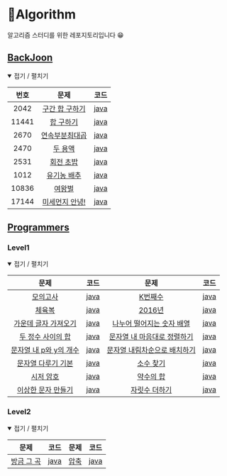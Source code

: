 # 🚀Algorithm
알고리즘 스터디를 위한 레포지토리입니다 😁

## [BackJoon](https://www.acmicpc.net/)

<details open> <summary> 접기 / 펼치기 </summary>

| 번호 | 문제 | 코드 |
|:-:|:-:|:-:|
| 2042 | [구간 합 구하기](https://www.acmicpc.net/problem/2042) | [java](src/baekjoon/B2042.java) |
| 11441 | [합 구하기](https://www.acmicpc.net/problem/11441) | [java](src/baekjoon/B11441.java) |
| 2670 | [연속부분최대곱](https://www.acmicpc.net/problem/2670) | [java](src/baekjoon/B2670.java) |
| 2470 | [두 용액](https://www.acmicpc.net/problem/2470) | [java](src/baekjoon/B2470.java) |
| 2531 | [회전 초밥](https://www.acmicpc.net/problem/2531) | [java](src/baekjoon/B2531.java) |
| 1012 | [유기농 배추](https://www.acmicpc.net/problem/1012) | [java](src/baekjoon/B1012.java) |
| 10836 | [여왕벌](https://www.acmicpc.net/problem/10836) | [java](src/baekjoon/B10836.java) |
| 17144 | [미세먼지 안녕!](https://www.acmicpc.net/problem/17144) | [java](src/baekjoon/B17144.java) |


</details>

## [Programmers](https://www.acmicpc.net/)

### Level1
<details open> <summary> 접기 / 펼치기 </summary>

| 문제 | 코드 | 문제 | 코드 |
|:-:|:-:|:-:|:-:|
| [모의고사](https://programmers.co.kr/learn/courses/30/lessons/42840) | [java](src/programmers/level1/P1001.java) | [K번째수](https://programmers.co.kr/learn/courses/30/lessons/42748) | [java](src/programmers/level1/P1002.java) |
| [체육복](https://programmers.co.kr/learn/courses/30/lessons/42862) | [java](src/programmers/level1/P1003.java) | [2016년](https://programmers.co.kr/learn/courses/30/lessons/12901) | [java](src/programmers/level1/P1004.java) |
| [가운데 글자 가져오기](https://programmers.co.kr/learn/courses/30/lessons/12903) | [java](src/programmers/level1/P1005.java) | [나누어 떨어지는 숫자 배열](https://programmers.co.kr/learn/courses/30/lessons/12910) | [java](src/programmers/level1/P1006.java) |
| [두 정수 사이의 합](https://programmers.co.kr/learn/courses/30/lessons/12912) | [java](src/programmers/level1/P1007.java) | [문자열 내 마음대로 정렬하기](https://programmers.co.kr/learn/courses/30/lessons/12915) | [java](src/programmers/level1/P1008.java) |
| [문자열 내 p와 y의 개수](https://programmers.co.kr/learn/courses/30/lessons/12916) | [java](src/programmers/level1/P1009.java) | [문자열 내림차순으로 배치하기](https://programmers.co.kr/learn/courses/30/lessons/12917) | [java](src/programmers/level1/P1010.java) |
| [문자열 다루기 기본](https://programmers.co.kr/learn/courses/30/lessons/12918) | [java](src/programmers/level1/P1011.java) | [소수 찾기](https://programmers.co.kr/learn/courses/30/lessons/12921) | [java](src/programmers/level1/P1012.java) |
| [시저 암호](https://programmers.co.kr/learn/courses/30/lessons/12926) | [java](src/programmers/level1/P1013.java) | [약수의 합](https://programmers.co.kr/learn/courses/30/lessons/12928) | [java](src/programmers/level1/P1014.java) |
| [이상한 문자 만들기](https://programmers.co.kr/learn/courses/30/lessons/12930) | [java](src/programmers/level1/P1015.java) | [자릿수 더하기](https://programmers.co.kr/learn/courses/30/lessons/12931) | [java](src/programmers/level1/P1016.java) |

</details>

### Level2
<details open> <summary> 접기 / 펼치기 </summary>

| 문제 | 코드 | 문제 | 코드 |
|:-:|:-:|:-:|:-:|
| [방금 그 곡](https://programmers.co.kr/learn/courses/30/lessons/17683) | [java](src/programmers/level2/P2001_방금그곡.java) | [압축](https://programmers.co.kr/learn/courses/30/lessons/17684) | [java](src/programmers/level2/P2002_압축.java) |

</details>
